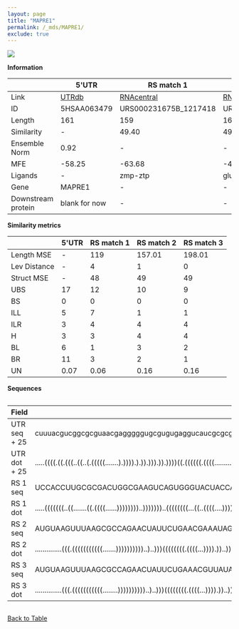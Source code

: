 ```yaml
---
layout: page
title: "MAPRE1"
permalink: /_mds/MAPRE1/
exclude: true
---
```




![](../../alns_9.28.22/aln_5HSAA063479_0.989.png?raw=true)


**Information**

| | 5'UTR       | RS match 1   | RS match 2  | RS match 3 |
| ---- | ----------- | ----------- | ----------- | ----------- |
| Link | <a href="http://utrdb.ba.itb.cnr.it/getutr/5HSAA063479/1" target="_blank" rel="noopener noreferrer">UTRdb</a>   | <a href="https://rnacentral.org/rna/URS000231675B/1217418" target="_blank" rel="noopener noreferrer">RNAcentral</a>     |<a href="https://rnacentral.org/rna/URS0000BF7B9B/1131731" target="_blank" rel="noopener noreferrer">RNAcentral</a>  | <a href="https://rnacentral.org/rna/URS000078226B/1348973" target="_blank" rel="noopener noreferrer">RNAcentral</a>   |
| ID | 5HSAA063479     | URS000231675B_1217418     | URS0000BF7B9B_1131731     | URS000078226B_1348973     |
| Length | 161     |  159    | 160   |  161    |
| Similarity | - | 49.40 | 49.99 | 49.99 |
| Ensemble Norm | 0.92 | - | - | - |
| MFE | -58.25 | -63.68 | -44.26 | -48.46 |
| Ligands | - | zmp-ztp | glucosamine | glucosamine |
| Gene | MAPRE1 | - | - | - |
| Downstream protein | blank for now    |    -    | -  | - |


**Similarity metrics**

| | 5'UTR       | RS match 1   | RS match 2  | RS match 3 |
| ---- | ----------- | ----------- | ----------- | ----------- |
| Length MSE | - | 119 | 157.01 | 198.01 |
| Lev Distance | - | 4 | 1 | 0 |
| Struct MSE | - | 48 | 49 | 49 |
| UBS| 17 | 12 | 10 | 9 |
| BS | 0 | 0 | 0 | 0 |
| ILL | 5 | 7 | 1 | 1 |
| ILR | 3 | 4 | 4 | 4 |
| H | 3 | 3 | 4 | 4 |
| BL | 6 | 1 | 3 | 2 |
| BR | 11 | 3 | 2 | 1 |
| UN | 0.07 | 0.06 | 0.16 | 0.16 |

**Sequences**


<div style="overflow-x:auto;">

<table>
<colgroup>
<col width="30%" />
<col width="70%" />
</colgroup>
<thead>
<tr class="header">
<th>Field</th>
<th>Description</th>
</tr>
</thead>
<tbody>
<tr>
<td markdown="span">UTR seq + 25 </td>
<td markdown="span"> cuuuacgucggcgcguaacgagggggugcgugugaggucaucgcgcgggcgggcgggcggggucuggcgguuugaacgagacgaagacggaaccggagccgguugcgggcaguggacgcgguucugccgagagccgATGGCAGTGAACGTATACTCAACGT </td>
</tr>
<tr>
<td markdown="span">UTR dot + 25  </td>
<td markdown="span"> .....((((.((.(((..((..(.(((((.......).)))).).)).))).)).))))((.((((((.((((...........)))).)..))))).))(..((((..((.((..(((((((((....))))))).)).)).))..))))..).......
</td>
</tr>


<tr>
<td markdown="span">RS 1 seq </td>
<td markdown="span"> UCCACCUUGCGCGACUGGCGAAGUCAGUGGGUACUACCACGAGGAAGCGCAAGAUCUCUGGCGCCACGCCACCGGAAGCGGUCCGAUGCCAGGGCGCGAUGCCCGGCCCCGGCCCCUUGCGAUAGCCGCCGCGCCUGCCGCUCGCCUGGGCCAGCGAAU
</td>
</tr>


<tr>
<td markdown="span">RS 1 dot </td>
<td markdown="span"> .....(((((((..((.......((.((((......))))))))..)))))))..((((((((...((..((((....)))).)).))))))))(((...(((((((..((((....((((........))))...))))...))).))))..)))...
</td>
</tr>


<tr>
<td markdown="span">RS 2 seq </td>
<td markdown="span"> AUGUAAGUUUAAGCGCCAGAACUAUUCUGAACGAAAUAGAGUAGUUGACGAGGUGGAGGUUCAUCGAAUAUCGGCGGAUGCCUCCCGGUUGAAUCACAGCCGUAAGCUUAUCCGAAAACAAAGAGGCAACUUUUUGCACAAACGGUUAAGUAUGAUUUCA
</td>
</tr>


<tr>
<td markdown="span">RS 2 dot </td>
<td markdown="span"> ..............(((.(((((((((((.......))))))))))..)..)))((((((((.((((...)))).))..))))))((((((.....))))))...(((((.(((....(((((((....)))))))......))).))))).........
</td>
</tr>


<tr>
<td markdown="span">RS 3 seq </td>
<td markdown="span"> AUGUAAGUUUAAGCGCCAGAACUAUUCUGAAACGUUAUAGAGUAGUUGACGAGGUGGAGGUUCAUCGAAUAUCGGCGGAUGCCUCCCGGUUGAAUCACAGCCGUAAGCUUAUCCGAAAACAAAGAGGCAACUUUUUGCACAAACGGGUAAGUAUGAUUCCA
</td>
</tr>


<tr>
<td markdown="span">RS 3 dot </td>
<td markdown="span"> ..............(((.(((((((((((........))))))))))..)..)))((((((((.((((...)))).))..))))))((((((.....))))))...(((((((((....(((((((....)))))))......))))))))).........
</td>
</tr>

</tbody>
</table>


</div>


[Back to Table](../../display)
